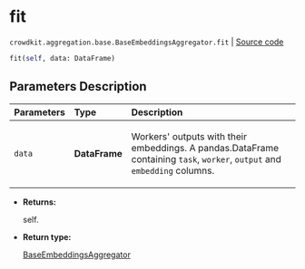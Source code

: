 # fit
`crowdkit.aggregation.base.BaseEmbeddingsAggregator.fit` | [Source code](https://github.com/Toloka/crowd-kit/blob/v1.0.0/crowdkit/aggregation/base/__init__.py#L55)

```python
fit(self, data: DataFrame)
```

## Parameters Description

| Parameters | Type | Description |
| :----------| :----| :-----------|
`data`|**DataFrame**|<p>Workers&#x27; outputs with their embeddings. A pandas.DataFrame containing `task`, `worker`, `output` and `embedding` columns.</p>

* **Returns:**

  self.

* **Return type:**

  [BaseEmbeddingsAggregator](crowdkit.aggregation.base.BaseEmbeddingsAggregator.md)
